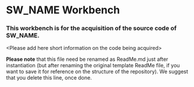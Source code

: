 # SW_NAME Workbench

### This workbench is for the acquisition of the source code of SW_NAME.
\<Please add here short information on the code being acquired\>  

**Please note** that this file need be renamed as ReadMe.md just after instantiation (but after renaming the original template ReadMe file, if you want to save it for reference on the structure of the repository). We suggest that you delete this line, once done.
